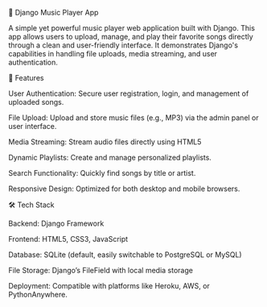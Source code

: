 🎵 Django Music Player App

A simple yet powerful music player web application built with Django. This app allows users to upload, manage, and play their favorite songs directly through a clean and user-friendly interface. It demonstrates Django's capabilities in handling file uploads, media streaming, and user authentication.

🌟 Features

User Authentication: Secure user registration, login, and management of uploaded songs.

File Upload: Upload and store music files (e.g., MP3) via the admin panel or user interface.

Media Streaming: Stream audio files directly using HTML5 <audio> controls.

Dynamic Playlists: Create and manage personalized playlists.

Search Functionality: Quickly find songs by title or artist.

Responsive Design: Optimized for both desktop and mobile browsers.



🛠️ Tech Stack

Backend: Django Framework

Frontend: HTML5, CSS3, JavaScript

Database: SQLite (default, easily switchable to PostgreSQL or MySQL)

File Storage: Django’s FileField with local media storage

Deployment: Compatible with platforms like Heroku, AWS, or PythonAnywhere.


